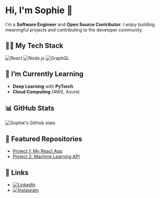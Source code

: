 # Hi, I'm Sophie 👋

I'm a **Software Engineer** and **Open Source Contributor**. I enjoy building meaningful projects and contributing to the developer community.

## 🧑‍💻 My Tech Stack
![React](https://img.shields.io/badge/-React-61DAFB?style=flat&logo=react&logoColor=black)
![Node.js](https://img.shields.io/badge/-Node.js-6CC24A?style=flat&logo=node.js&logoColor=white)
![GraphQL](https://img.shields.io/badge/-GraphQL-E10098?style=flat&logo=graphql&logoColor=white)

## 🌱 I’m Currently Learning
- **Deep Learning** with **PyTorch**
- **Cloud Computing** (AWS, Azure)

## 📊 GitHub Stats
![Sophie's GitHub stats](https://github-readme-stats.vercel.app/api?username=sophiebits&show_icons=true&hide_title=true&count_private=true&theme=blue-green)

## 📝 Featured Repositories
- [Project 1: My React App](https://github.com/sophiebits/react-app)
- [Project 2: Machine Learning API](https://github.com/sophiebits/ml-api)

## 🔗 Links
- [![LinkedIn](https://img.shields.io/badge/-LinkedIn-0077B5?style=flat&logo=linkedin&logoColor=white)](https://www.linkedin.com/in/sophie-alpert)
- [![Instagram](https://img.shields.io/badge/-Instagram-E4405F?style=flat&logo=instagram&logoColor=white)](https://www.instagram.com/sophiebits)
